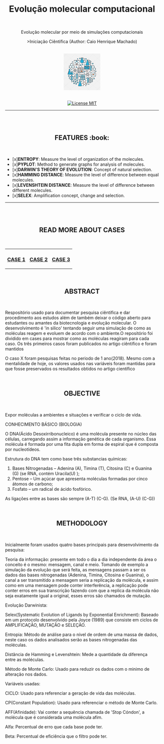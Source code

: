 <h1 align="center">Evolução molecular computacional</h1>
<br>
<p align="center">Evolução molecular por meio de simulações computacionais</p>
<p align="center"> >Iniciação Ciêntifica (Author: Caio Henrique Machado)</p>
<br>
<div align="center">
  <img src="./Case1/image/logo/biotechnology1.jpg" alt="BioTech" width="120">
</div>
<br>

<p align="center">
  <a href="https://opensource.org/licenses/MIT">
    <img src="https://img.shields.io/badge/License-MIT-blue.svg" alt="License MIT">
  </a>
</p>
<hr size="5"/>
<br>

<br>
  <h2 align="center">FEATURES :book:</h2>
<br>

 - [x]<strong>ENTROPY</strong>: Measure the level of organization of the molecules.
 - [x]<strong>PYPLOT</strong>: Method to generate graphs for analysis of molecules.
 - [x]<strong>DARWIN'S THEORY OF EVOLUTION</strong>: Concept of natural selection.
 - [x]<strong>HAMMING DISTANCE</strong>: Measure the level of difference between equal molecules.
 - [x]<strong>LEVENSHTEIN DISTANCE</strong>: Measure the level of difference between different molecules.
 - [x]<strong>SELEX</strong>: Amplification concept, change and selection.

<hr size="5"/>
<br>

<br>
  <h2 align="center">READ MORE ABOUT CASES</h2>
<br>

<table>
  <tr>
    <td>
      <h3><a href="./Case1/#case1">CASE 1</a></h3>
    </td>
    <td>
      <h3><a href="./Case1/#case2">CASE 2</a></h3>
    </td>
    <td>
      <h3><a href="./Case1/#case3">CASE 3</a></h3>
    </td>
  </tr>
</table>


<br>
  <h2 align="center">ABSTRACT</h2>
<br>

Respositório usado para documentar pesquisa ciêntifica e dar procedimento aos estudos além de também deixar o código aberto para estudantes ou amantes da biotecnologia e evolução molecular. O desenvolvimento é 'in silico' tentando seguir uma simulação de como as moléculas reagem e evoluem de acordo com o ambiente.O repositório foi dividido em cases para mostrar como as moléculas reagiram para cada caso.
Os três primeiros casos foram publicados no artigo ciêntifico e foram mantidos 

O caso X foram pesquisas feitas no periodo de 1 ano(2018). Mesmo com a mentalidade de hoje, os valores usados nas variáveis foram mantidas para que fosse preservados os resultados obtidos no artigo científico 

<br>
  <h2 align="center">OBJECTIVE</h2>
<br>

Expor moléculas a ambientes e situações e verificar o ciclo de vida.

CONHECIMENTO BÁSICO (BIOLOGIA)

O DNA(Ácido Desoxirribonucleico) é uma molécula presente no núcleo das células, carregando assim a informação genética de cada organismo. 
Essa molécula é formada por uma fita dupla em forma de espiral que é composta por nucleotídeos.

Estrutura do DNA tem como base três substancias químicas:
1. Bases Nitrogenadas – Adenina (A), Timina (T), Citosina (C) e Guanina (G) (se RNA, contém Uracila(U) );
2. Pentose – Um açúcar que apresenta moléculas formadas por cinco átomos de carbono;
3. Fosfato – um radical de ácido fosfórico.

As ligações entre as bases são sempre (A-T) (C-G).
(Se RNA, (A-U) (C-G))


<br>
  <h2 align="center">METHODOLOGY</h2>
<br>

Inicialmente foram usados quatro bases principais para desenvolvimento da pesquisa:

Teoria da informação: presente em todo o dia a dia independente da área o conceito é o mesmo: mensagem, canal e meio. Tomando de exemplo a 
simulação da evolução que será feita, as mensagens passam a ser os dados das bases nitrogenadas (Adenina, Timina, Citosina e Guanina), o canal
a ser transmitido a mensagem seria a replicação da molécula, e assim como em uma mensagem pode conter interferência, a replicação pode conter 
erros em sua transcrição fazendo com que a replica da molécula não seja exatamente igual a original, esses erros são chamados de mutação.

Evolução Darwinista:

Selex(Systematic Evolution of Ligands by Exponential Enrichment): Baseado em um protocolo desenvolvido pela Joyce (1989) que consiste em ciclos de AMPLIFICAÇÃO, MUTAÇÃO e SELEÇÃO.

Entropia: Método de análise para o nível de ordem de uma massa de dados, neste caso os dados analisados serão as bases nitrogenadas das moléculas.

Distância de Hamming e Levenshtein: Mede a quantidade da diferença entre as moléculas.

Método de Monte Carlo: Usado para reduzir os dados com o minimo de alteração nos dados.

Variáveis usadas:

CICLO: Usado para referenciar a geração de vida das moléculas.

CP(Constant Population): Usado para referenciar o método de Monte Carlo.

AFF(Afinidade): Vai conter a sequência chamada de 'Stop Cóndon', a molécula que é considerada uma molécula afim.

Alfa: Percentual de erro que cada base pode ter.

Beta: Percentual de eficiência que o filtro pode ter.



